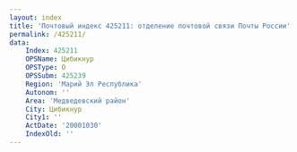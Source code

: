 ```yaml
---
layout: index
title: 'Почтовый индекс 425211: отделение почтовой связи Почты России'
permalink: /425211/
data:
    Index: 425211
    OPSName: Цибикнур
    OPSType: О
    OPSSubm: 425239
    Region: 'Марий Эл Республика'
    Autonom: ''
    Area: 'Медведевский район'
    City: Цибикнур
    City1: ''
    ActDate: '20001030'
    IndexOld: ''
---
```

